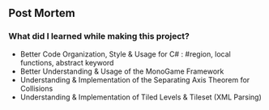 ﻿## Post Mortem

### What did I learned while making this project?
+ Better Code Organization, Style & Usage for C# : #region, local functions, abstract keyword
+ Better Understanding & Usage of the MonoGame Framework
+ Understanding & Implementation of the Separating Axis Theorem for Collisions
+ Understanding & Implementation of Tiled Levels & Tileset (XML Parsing)